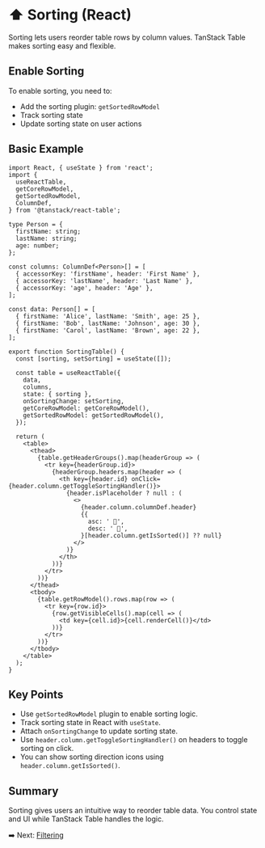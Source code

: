 
# ⬆️ Sorting (React)

Sorting lets users reorder table rows by column values. TanStack Table makes sorting easy and flexible.

## Enable Sorting

To enable sorting, you need to:

- Add the sorting plugin: `getSortedRowModel`
- Track sorting state
- Update sorting state on user actions

## Basic Example

```tsx
import React, { useState } from 'react';
import {
  useReactTable,
  getCoreRowModel,
  getSortedRowModel,
  ColumnDef,
} from '@tanstack/react-table';

type Person = {
  firstName: string;
  lastName: string;
  age: number;
};

const columns: ColumnDef<Person>[] = [
  { accessorKey: 'firstName', header: 'First Name' },
  { accessorKey: 'lastName', header: 'Last Name' },
  { accessorKey: 'age', header: 'Age' },
];

const data: Person[] = [
  { firstName: 'Alice', lastName: 'Smith', age: 25 },
  { firstName: 'Bob', lastName: 'Johnson', age: 30 },
  { firstName: 'Carol', lastName: 'Brown', age: 22 },
];

export function SortingTable() {
  const [sorting, setSorting] = useState([]);

  const table = useReactTable({
    data,
    columns,
    state: { sorting },
    onSortingChange: setSorting,
    getCoreRowModel: getCoreRowModel(),
    getSortedRowModel: getSortedRowModel(),
  });

  return (
    <table>
      <thead>
        {table.getHeaderGroups().map(headerGroup => (
          <tr key={headerGroup.id}>
            {headerGroup.headers.map(header => (
              <th key={header.id} onClick={header.column.getToggleSortingHandler()}>
                {header.isPlaceholder ? null : (
                  <>
                    {header.column.columnDef.header}
                    {{
                      asc: ' 🔼',
                      desc: ' 🔽',
                    }[header.column.getIsSorted()] ?? null}
                  </>
                )}
              </th>
            ))}
          </tr>
        ))}
      </thead>
      <tbody>
        {table.getRowModel().rows.map(row => (
          <tr key={row.id}>
            {row.getVisibleCells().map(cell => (
              <td key={cell.id}>{cell.renderCell()}</td>
            ))}
          </tr>
        ))}
      </tbody>
    </table>
  );
}
````

## Key Points

* Use `getSortedRowModel` plugin to enable sorting logic.
* Track sorting state in React with `useState`.
* Attach `onSortingChange` to update sorting state.
* Use `header.column.getToggleSortingHandler()` on headers to toggle sorting on click.
* You can show sorting direction icons using `header.column.getIsSorted()`.

## Summary

Sorting gives users an intuitive way to reorder table data. You control state and UI while TanStack Table handles the logic.

➡️ Next: [Filtering](filtering.md)

